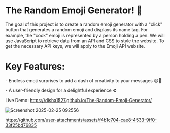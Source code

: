 <h1>The Random Emoji Generator! 🚀</h1>

<p>The goal of this project is to create a random emoji generator with a "click" button that generates a random emoji and displays its name tag.
For example, the "cook" emoji is represented by a person holding a pen. We will use JavaScript to retrieve data from an API and CSS to style the website. 
To get the necessary API keys, we will apply to the Emoji API website.</p>

<h1>Key Features:</h1>
<p>- Endless emoji surprises to add a dash of creativity to your messages 😄🎉</p>
<p>- A user-friendly design for a delightful experience ⚙️</p>

Live Demo: https://disha1527.github.io/The-Random-Emoji-Generator/

![Screenshot 2025-02-25 092556](https://github.com/user-attachments/assets/32d6ce82-ad9d-48fd-8d90-b7e27e362d87)



https://github.com/user-attachments/assets/f4b1c704-cae8-4533-9ff0-33f25bd76835





